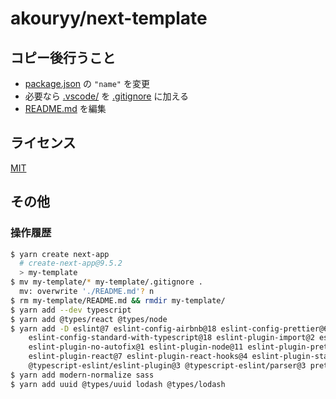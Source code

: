 # akouryy/next-template

## コピー後行うこと

* [package.json](package.json) の `"name"` を変更
* 必要なら [.vscode/](.vscode/) を [.gitignore](.gitignore) に加える
* [README.md](README.md) を編集

## ライセンス

[MIT](LICENSE)

## その他

### 操作履歴

```sh
$ yarn create next-app
  # create-next-app@9.5.2
  > my-template
$ mv my-template/* my-template/.gitignore .
  mv: overwrite './README.md'? n
$ rm my-template/README.md && rmdir my-template/
$ yarn add --dev typescript
$ yarn add @types/react @types/node
$ yarn add -D eslint@7 eslint-config-airbnb@18 eslint-config-prettier@6 eslint-config-standard-react@9 \
    eslint-config-standard-with-typescript@18 eslint-plugin-import@2 eslint-plugin-jsx-a11y@6 \
    eslint-plugin-no-autofix@1 eslint-plugin-node@11 eslint-plugin-prettier@3 eslint-plugin-promise@4 \
    eslint-plugin-react@7 eslint-plugin-react-hooks@4 eslint-plugin-standard@4 \
    @typescript-eslint/eslint-plugin@3 @typescript-eslint/parser@3 prettier@2
$ yarn add modern-normalize sass
$ yarn add uuid @types/uuid lodash @types/lodash
```
